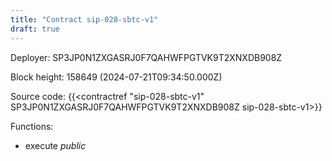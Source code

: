 ```yaml
---
title: "Contract sip-028-sbtc-v1"
draft: true
---
```

Deployer: SP3JP0N1ZXGASRJ0F7QAHWFPGTVK9T2XNXDB908Z


 



Block height: 158649 (2024-07-21T09:34:50.000Z)

Source code: {{<contractref "sip-028-sbtc-v1" SP3JP0N1ZXGASRJ0F7QAHWFPGTVK9T2XNXDB908Z sip-028-sbtc-v1>}}

Functions:

* execute _public_
